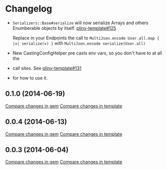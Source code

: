# Changelog

* `Serializers::Base#serialize` will now serialize Arrays and others Enumberable objects by itself.
  [pliny-template#125](https://github.com/interagent/pliny-template/pull/125)

  Replace in your Endpoints the call to `MultiJson.encode User.all.map { |x| serialize(x) }` with `MultiJson.encode serialize(User.all)`
* New CastingConfigHelper pre casts env vars, so you don't have to at all the
* call sites. See [pliny-template#131](https://github.com/interagent/pliny-template/pull/131)
* for how to use it.

## 0.1.0 (2014-06-19)

[Compare changes in gem](https://github.com/interagent/pliny/compare/v0.0.4...v0.1.0)
[Compare changes in template](https://github.com/interagent/pliny-template/compare/v0.0.4...v0.1.0)

## 0.0.4 (2014-06-13)

[Compare changes in gem](https://github.com/interagent/pliny/compare/v0.0.3...v0.0.4)
[Compare changes in template](https://github.com/interagent/pliny-template/compare/v0.0.3...v0.0.4)

## 0.0.3 (2014-06-04)

[Compare changes in gem](https://github.com/interagent/pliny/compare/v0.0.1...v0.0.3)
[Compare changes in template](https://github.com/interagent/pliny-template/compare/v0.0.1...v0.0.3)
